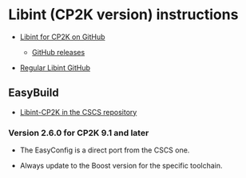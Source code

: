 # Libint (CP2K version) instructions

  * [Libint for CP2K on GitHub](https://github.com/cp2k/libint-cp2k)

      * [GitHub releases](https://github.com/cp2k/libint-cp2k/releases)

  * [Regular Libint GitHub](https://github.com/evaleev/libint)


## EasyBuild

  * [Libint-CP2K in the CSCS repository](https://github.com/eth-cscs/production/tree/master/easybuild/easyconfigs/l/Libint-CP2K)


### Version 2.6.0 for CP2K 9.1 and later

  * The EasyConfig is a direct port from the CSCS one.
  
  * Always update to the Boost version for the specific toolchain.
